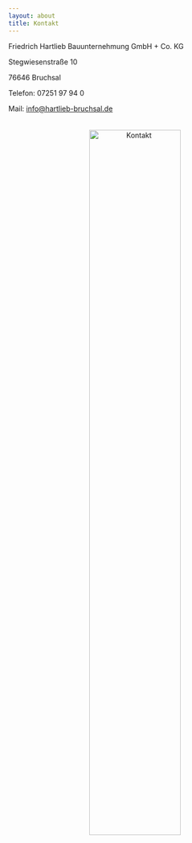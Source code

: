 ```yaml
---
layout: about
title: Kontakt
---
```


Friedrich Hartlieb Bauunternehmung GmbH + Co. KG 

Stegwiesenstraße 10

76646 Bruchsal

Telefon: 07251 97 94 0

Mail: [info@hartlieb-bruchsal.de](info@hartlieb-bruchsal.de)

<p style="text-align:center;">
<img src="https://raw.githubusercontent.com/website-poc/website-poc.github.io/master/assets/images/banners/location.png"
     alt="Kontakt"
     width="60%" height="60%"
     style="margin-top: 20px;" />
